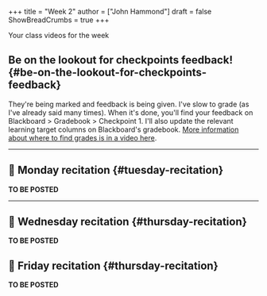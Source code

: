 +++
title = "Week 2"
author = ["John Hammond"]
draft = false
ShowBreadCrumbs = true
+++

Your class videos for the week
<!--more-->


## Be on the lookout for checkpoints feedback! {#be-on-the-lookout-for-checkpoints-feedback}

They're being marked and feedback is being given. I've slow to grade (as
I've already said many times). When it's done, you'll find your feedback
on Blackboard &gt; Gradebook &gt; Checkpoint 1. I'll also update the relevant
learning target columns on Blackboard's gradebook.
[More information about where to find grades is in a video here](https://youtu.be/cjoz2SwNo70).

---


## 🎥 Monday recitation {#tuesday-recitation}

**TO BE POSTED**

---


## 🎥 Wednesday recitation {#thursday-recitation}

**TO BE POSTED**


## 🎥 Friday recitation {#thursday-recitation}

**TO BE POSTED**
